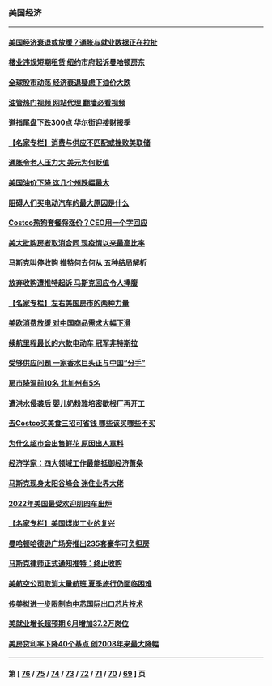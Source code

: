 ### 美国经济
---
#### [美国经济衰退或放缓？通胀与就业数据正在拉扯](../../pages/ncid1078158/n13779872.md?07140045) 
#### [楼业违规短期租赁 纽约市府起诉曼哈顿房东](../../pages/ncid1078158/n13779731.md?07140045) 
#### [全球股市动荡 经济衰退疑虑下油价大跌](../../pages/ncid1078158/n13779534.md?07140045) 
#### [油管热门视频 网站代理 翻墙必看视频](http://209.222.30.114:81/youtube.html?07140045)
#### [道指尾盘下跌300点 华尔街迎接财报季](../../pages/ncid1078158/n13779457.md?07140045) 
#### [【名家专栏】消费与供应不匹配或挫败美联储](../../pages/ncid1078158/n13779220.md?07140045) 
#### [通胀令老人压力大 美元为何贬值](../../pages/ncid1078158/n13778909.md?07140045) 
#### [美国油价下降 这几个州跌幅最大](../../pages/ncid1078158/n13778818.md?07140045) 
#### [阻碍人们买电动汽车的最大原因是什么](../../pages/ncid1078158/n13778831.md?07140045) 
#### [Costco热狗套餐将涨价？CEO用一个字回应](../../pages/ncid1078158/n13778654.md?07140045) 
#### [美大批购房者取消合同 现疫情以来最高比率](../../pages/ncid1078158/n13778726.md?07140045) 
#### [马斯克叫停收购 推特何去何从 五种结局解析](../../pages/ncid1078158/n13778449.md?07140045) 
#### [放弃收购遭推特起诉 马斯克回应令人捧腹](../../pages/ncid1078158/n13778622.md?07140045) 
#### [【名家专栏】左右美国房市的两种力量](../../pages/ncid1078158/n13778494.md?07140045) 
#### [美欧消费放缓 对中国商品需求大幅下滑](../../pages/ncid1078158/n13778291.md?07140045) 
#### [续航里程最长的六款电动车 冠军非特斯拉](../../pages/ncid1078158/n13775871.md?07140045) 
#### [受够供应问题 一家香水巨头正与中国“分手”](../../pages/ncid1078158/n13777894.md?07140045) 
#### [房市降温前10名 北加州有5名](../../pages/ncid1078158/n13777755.md?07140045) 
#### [遭洪水侵袭后 婴儿奶粉雅培密歇根厂再开工](../../pages/ncid1078158/n13777654.md?07140045) 
#### [去Costco买美食三招可省钱 哪些该买哪些不买](../../pages/ncid1078158/n13773631.md?07140045) 
#### [为什么超市会出售鲜花 原因出人意料](../../pages/ncid1078158/n13773740.md?07140045) 
#### [经济学家：四大领域工作最能抵御经济萧条](../../pages/ncid1078158/n13774518.md?07140045) 
#### [马斯克现身太阳谷峰会 迷住业界大佬](../../pages/ncid1078158/n13777239.md?07140045) 
#### [2022年美国最受欢迎肌肉车出炉](../../pages/ncid1078158/n13775900.md?07140045) 
#### [【名家专栏】美国煤炭工业的复兴](../../pages/ncid1078158/n13777125.md?07140045) 
#### [曼哈顿哈德逊广场旁推出235套豪华可负担房](../../pages/ncid1078158/n13776915.md?07140045) 
#### [马斯克律师正式通知推特：终止收购](../../pages/ncid1078158/n13776721.md?07140045) 
#### [美航空公司取消大量航班 夏季旅行仍面临困难](../../pages/ncid1078158/n13776653.md?07140045) 
#### [传美拟进一步限制向中芯国际出口芯片技术](../../pages/ncid1078158/n13776630.md?07140045) 
#### [美就业增长超预期 6月增加37.2万岗位](../../pages/ncid1078158/n13776506.md?07140045) 
#### [美房贷利率下降40个基点 创2008年来最大降幅](../../pages/ncid1078158/n13776241.md?07140045) 

---
#### 第 [ [76](./76.md?07140045) / [75](./75.md?07140045) / [74](./74.md?07140045) / [73](./73.md?07140045) / [72](./72.md?07140045) / [71](./71.md?07140045) / [70](./70.md?07140045) / [69](./69.md?07140045) ] 页
